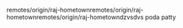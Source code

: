 remotes/origin/raj-hometownremotes/origin/raj-hometownremotes/origin/raj-hometowndzvsdvs
poda patty
